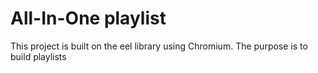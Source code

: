 # All-In-One playlist
This project is built on the eel library using Chromium. The purpose is to build playlists 